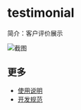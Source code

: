 # testimonial

简介：客户评价展示

![截图](https://img.alicdn.com/tfs/TB1N4oni8fH8KJjy1XbXXbLdXXa-2692-1250.png)

## 更多

* [使用说明](http://gitlab.alibaba-inc.com/ice/notes/issues/830)
* [开发规范](http://gitlab.alibaba-inc.com/ice/notes/issues/830)
